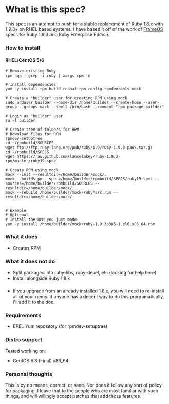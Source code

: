 # What is this spec?

This spec is an attempt to push for a stable replacement of Ruby 1.8.x with 1.9.3+ on RHEL based systems. I have based it off of the work of [FrameOS](http://www.frameos.org) specs for Ruby 1.9.3 and Ruby Enterprise Edition.

### How to install

#### RHEL/CentOS 5/6

```shell
# Remove existing Ruby
rpm -qa | grep -i ruby | xargs rpm -e

# Install dependencies
yum -y install rpm-build redhat-rpm-config rpmdevtools mock

# Create a "builder" user for creating RPM using mock
sudo adduser builder --home-dir /home/builder --create-home --user-group --groups mock --shell /bin/bash --comment "rpm package builder"

# Login as "builder" user
su -l builder

# Create tree of folders for RPM
# Download files for RPM
rpmdev-setuptree
cd ~/rpmbuild/SOURCES
wget ftp://ftp.ruby-lang.org/pub/ruby/1.9/ruby-1.9.3-p385.tar.gz
cd ~/rpmbuild/SPECS
wget https://raw.github.com/lancelakey/ruby-1.9.3-rpm/master/ruby19.spec

# Create RPM using mock
mock --init --resultdir=/home/builder/mock/.
mock --buildsrpm --spec=/home/builder/rpmbuild/SPECS/ruby19.spec --sources=/home/builder/rpmbuild/SOURCES --resultdir=/home/builder/mock/.
mock --rebuild /home/builder/mock/ruby*src.rpm --resultdir=/home/builder/mock/.


# Example
# Optional
# Install the RPM you just made
yum -y install /home/builder/mock/ruby-1.9.3p385-1.el6.x86_64.rpm
```


### What it does

+ Creates RPM

### What it does **not** do

+ Split packages into ruby-libs, ruby-devel, etc (looking for help here)
+ Install alongside Ruby 1.8.x

###

+ If you upgrade from an already installed 1.8.x, you will need to re-install all of your gems. If anyone has a decent way to do this programatically, i'll add it to the doc.

### Requirements

+ EPEL Yum repository (for rpmdev-setuptree)

### Distro support

Tested working on:

* CentOS 6.3 (Final) x86_64

### Personal thoughts

This is by no means, correct, or sane. Nor does it follow any sort of policy for packaging. I leave that to the people who are most familiar with such things, and will willingly accept patches that add those features.
